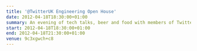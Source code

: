 ```yaml
---
title: '@TwitterUK Engineering Open House'
date: 2012-04-18T18:30:00+01:00
summary: An evening of tech talks, beer and food with members of Twitter’s US- and London-based engineering teams.
start: 2012-04-18T18:30:00+01:00
end: 2012-04-18T21:30:00+01:00
venue: 9c3xgwch+c8
---
```

